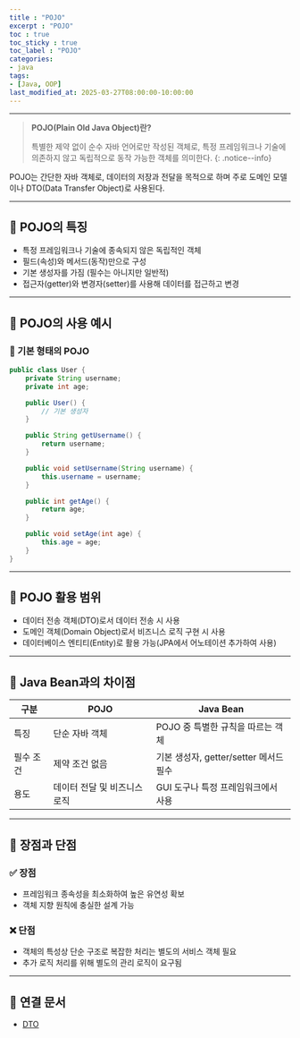```yaml
---
title : "POJO"
excerpt : "POJO"
toc : true
toc_sticky : true
toc_label : "POJO"
categories:
- java
tags:
- [Java, OOP]
last_modified_at: 2025-03-27T08:00:00-10:00:00
---
```

  
---
  
> **POJO(Plain Old Java Object)란?**  
>
> 특별한 제약 없이 순수 자바 언어로만 작성된 객체로, 특정 프레임워크나 기술에 의존하지 않고 독립적으로 동작 가능한 객체를 의미한다. 
{: .notice--info}  

POJO는 간단한 자바 객체로, 데이터의 저장과 전달을 목적으로 하며 주로 도메인 모델이나 DTO(Data Transfer Object)로 사용된다.

---
  
## 📌 POJO의 특징
- 특정 프레임워크나 기술에 종속되지 않은 독립적인 객체
- 필드(속성)와 메서드(동작)만으로 구성
- 기본 생성자를 가짐 (필수는 아니지만 일반적)
- 접근자(getter)와 변경자(setter)를 사용해 데이터를 접근하고 변경

---
  
## 📌 POJO의 사용 예시
  
### 🎯 기본 형태의 POJO
  
```java
public class User {
    private String username;
    private int age;

    public User() {
        // 기본 생성자
    }

    public String getUsername() {
        return username;
    }

    public void setUsername(String username) {
        this.username = username;
    }

    public int getAge() {
        return age;
    }

    public void setAge(int age) {
        this.age = age;
    }
}
```

---
  
## 📌 POJO 활용 범위
- 데이터 전송 객체(DTO)로서 데이터 전송 시 사용
- 도메인 객체(Domain Object)로서 비즈니스 로직 구현 시 사용
- 데이터베이스 엔티티(Entity)로 활용 가능(JPA에서 어노테이션 추가하여 사용)

---
  
## 📌 Java Bean과의 차이점

| 구분             | POJO                     | Java Bean                            |
|-----------------|--------------------------|--------------------------------------|
| 특징             | 단순 자바 객체             | POJO 중 특별한 규칙을 따르는 객체     |
| 필수 조건        | 제약 조건 없음             | 기본 생성자, getter/setter 메서드 필수 |
| 용도             | 데이터 전달 및 비즈니스 로직 | GUI 도구나 특정 프레임워크에서 사용    |

---
  
## 📌 장점과 단점
  
### ✅ 장점
- 프레임워크 종속성을 최소화하여 높은 유연성 확보
- 객체 지향 원칙에 충실한 설계 가능
  
### ❌ 단점
- 객체의 특성상 단순 구조로 복잡한 처리는 별도의 서비스 객체 필요
- 추가 로직 처리를 위해 별도의 관리 로직이 요구됨

---
  
## 📌 연결 문서
- [DTO](../../servercommon/servercommon-DTO)